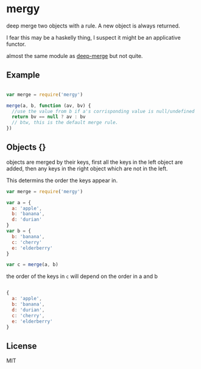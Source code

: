 # mergy

deep merge two objects with a rule.
A new object is always returned.

I fear this may be a haskelly thing,
I suspect it might be an applicative functor.

almost the same module as [deep-merge](https://npm.im/deep-merge) but not quite.

## Example

``` js

var merge = require('mergy')

merge(a, b, function (av, bv) {
  //use the value from b if a's corrisponding value is null/undefined
  return bv == null ? av : bv
  // btw, this is the default merge rule.
})

```

## Objects {}

objects are merged by their keys,
first all the keys in the left object are added,
then any keys in the right object which are not in the left.

This determins the order the keys appear in.

``` js
var merge = require('mergy')

var a = {
  a: 'apple',
  b: 'banana',
  d: 'durian'
}
var b = {
  b: 'banana',
  c: 'cherry'
  e: 'elderberry'
}

var c = merge(a, b)
```

the order of the keys in `c` will depend on the order in a and b
``` js

{
  a: 'apple',
  b: 'banana',
  d: 'durian',
  c: 'cherry',
  e: 'elderberry'
}

```

## License

MIT
